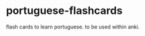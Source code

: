 portuguese-flashcards
=====================

flash cards to learn portuguese. to be used within anki.
